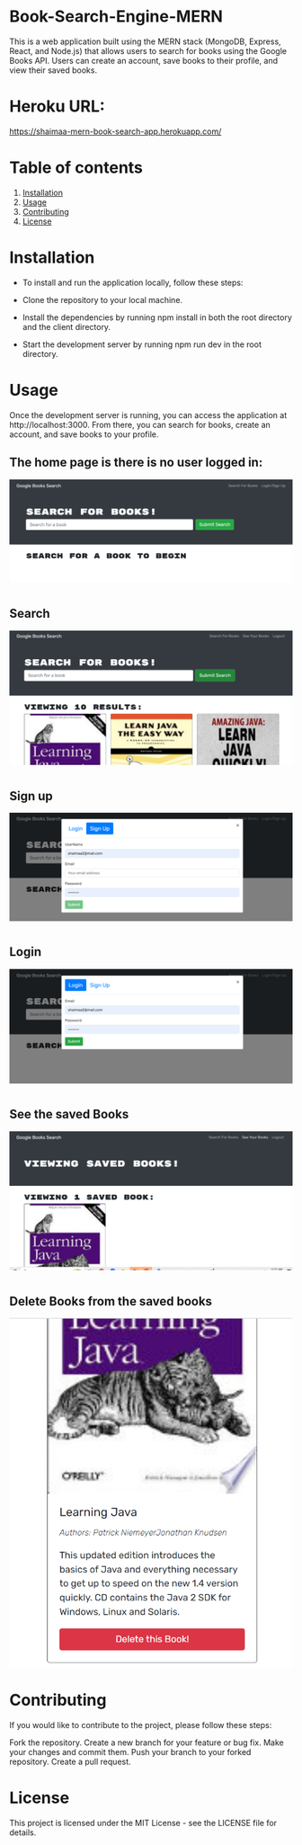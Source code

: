 # Book-Search-Engine-MERN
This is a web application built using the MERN stack (MongoDB, Express, React, and Node.js) that allows users to search for books using the Google Books API. Users can create an account, save books to their profile, and view their saved books.

# Heroku URL:
https://shaimaa-mern-book-search-app.herokuapp.com/

#
# Table of contents
1. [Installation](#installation)
2. [Usage](#usage)
3. [Contributing](#contributing)
3. [License](#license)
#
# Installation
* To install and run the application locally, follow these steps:

* Clone the repository to your local machine.

* Install the dependencies by running npm install in both the root directory and the client directory.

* Start the development server by running npm run dev in the root directory.

#

# Usage
Once the development server is running, you can access the application at http://localhost:3000. From there, you can search for books, create an account, and save books to your profile.


## The home page is there is no user logged in:
![screenshots](./screenshots/Screenshot%202023-04-12%20005005.png)

#
## Search
![screenshots](./screenshots/Screenshot%202023-04-12%20005426.png)

#
## Sign up
![screenshots](./screenshots/Screenshot%202023-04-12%20005949.png)


#
## Login
![screenshots](./screenshots/Screenshot%202023-04-12%20005922.png)


#
## See the saved Books
![screenshots](./screenshots/Screenshot%202023-04-12%20005733.png)


#
## Delete Books from the saved books
![screenshots](./screenshots/Screenshot%202023-04-12%20005838.png)



#

# Contributing
If you would like to contribute to the project, please follow these steps:

Fork the repository.
Create a new branch for your feature or bug fix.
Make your changes and commit them.
Push your branch to your forked repository.
Create a pull request.

# License
This project is licensed under the MIT License - see the LICENSE file for details.